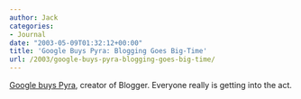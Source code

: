 ```yaml
---
author: Jack
categories:
- Journal
date: "2003-05-09T01:32:12+00:00"
title: 'Google Buys Pyra: Blogging Goes Big-Time'
url: /2003/google-buys-pyra-blogging-goes-big-time/
---
```


[Google buys Pyra][1], creator of Blogger. Everyone really is getting into the act.

 [1]: http://weblog.siliconvalley.com/column/dangillmor/archives/000802.shtml